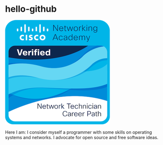 # hello-github
![alt text](https://github.com/f6m/hello-github/blob/master/network-technician-career-path.png?raw=true)

Here I am: I consider myself a programmer with some skills on operating systems and networks. I advocate for open source and free software ideas.


